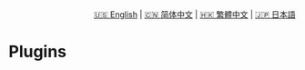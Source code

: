 <div style="text-align: right"><a href="../../en/latest/plugins.html">🇺🇸 English</a> | <a href="../../zh-cn/latest/plugins.html">🇨🇳 简体中文</a> | <a href="../../zh-tw/latest/plugins.html">🇭🇰 繁體中文</a> | <a href="../../ja/latest/plugins.html">🇯🇵 日本語</a></div>

# Plugins
